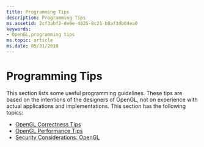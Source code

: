 ```yaml
---
title: Programming Tips
description: Programming Tips
ms.assetid: 2cf3abf2-de9e-4825-8c21-b8af3db04ea0
keywords:
- OpenGL,programming tips
ms.topic: article
ms.date: 05/31/2018
---
```


# Programming Tips

This section lists some useful programming guidelines. These tips are based on the intentions of the designers of OpenGL, not on experience with actual applications and implementations. This section has the following topics:

-   [OpenGL Correctness Tips](opengl-correctness-tips.md)
-   [OpenGL Performance Tips](opengl-performance-tips.md)
-   [Security Considerations: OpenGL](security-considerations--opengl.md)

 

 




